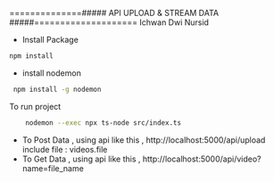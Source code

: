==============##### API UPLOAD & STREAM DATA #####====================
Ichwan Dwi Nursid

- Install Package

```bash
npm install
```

- install nodemon

```bash
 npm install -g nodemon
```

To run project

```bash
    nodemon --exec npx ts-node src/index.ts
```

- To Post Data , using api like this , http://localhost:5000/api/upload
  include file : videos.file
- To Get Data , using api like this , http://localhost:5000/api/video?name=file_name
